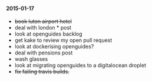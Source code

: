 #### 2015-01-17 ####

- ~~book luton airport hotel~~
- deal with london * post
- look at openguides backlog
- get kake to review my open pull request
- look at dockerising openguides?
- deal with pensions post
- wash glasses
- look at migrating openguides to a digitalocean droplet
- ~~fix failing travis builds.~~

